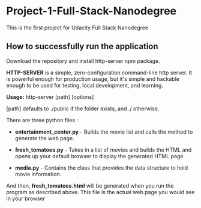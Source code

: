 # Project-1-Full-Stack-Nanodegree
This is the first project for Udacity Full Stack Nanodegree
## How to successfully run the application
Download the repository and install http-server npm package.

<b>HTTP-SERVER</b> is a simple, zero-configuration command-line http server. It is powerful enough for production usage, but it's simple and hackable enough to be used for testing, local development, and learning.

<b>Usage:</b>
 http-server [path] [options]
 
[path] defaults to ./public if the folder exists, and ./ otherwise.

There are three python files : 

 * <b>entertainment_center.py</b> - Builds the movie list and calls the method to generate the web page.
 
 * <b>fresh_tomatoes.py</b> - Takes in a list of movies and builds the HTML and opens up your default browser to display the generated HTML page.
 
 * <b>media.py</b> - Contains the class that provides the data structure to hold movie information.

And then, <b>fresh_tomatoes.html</b> will be generated when you run the program as described above. This file is the actual web page you would see in your browser
